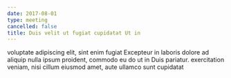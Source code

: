 ```yaml
---
date: 2017-08-01
type: meeting
cancelled: false
title: Duis velit ut fugiat cupidatat Ut in
---
```

voluptate adipiscing elit, sint enim fugiat Excepteur in laboris dolore ad aliquip nulla ipsum proident, commodo eu do ut in Duis pariatur. exercitation veniam, nisi cillum eiusmod amet, aute ullamco sunt cupidatat